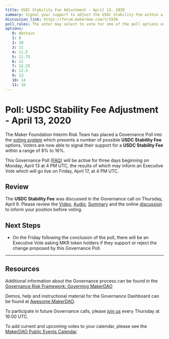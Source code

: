 ```yaml
---
title: USDC Stability Fee Adjustment - April 13, 2020
summary: Signal your support to adjust the USDC Stability Fee within a range of 8% to 16%
discussion_link: https://forum.makerdao.com/t/1938
poll_rules: The voter may select to vote for one of the poll options or they may elect to abstain from the poll entirely
options:
   0: Abstain
   1: 8
   2: 10
   3: 11
   4: 11.5
   5: 11.75
   6: 12
   7: 12.25
   8: 12.5
   9: 13
   10: 14
   11: 16
---
```

# Poll: USDC Stability Fee Adjustment - April 13, 2020

The Maker Foundation Interim Risk Team has placed a Governance Poll into the [voting system](https://vote.makerdao.com/polling) which presents a number of possible **USDC Stability Fee** options. Voters are now able to signal their support for a **USDC Stability Fee** within a range of 8% to 16%.

This Governance Poll ([FAQ](https://community-development.makerdao.com/makerdao-scd-faqs/scd-faqs/governance)) will be active for three days beginning on Monday, April 13 at 4 PM UTC, the results of which may inform an Executive Vote which will go live on Friday, April 17, at 4 PM UTC.

## Review

The **USDC Stability Fee** was discussed in the Governance call on Thursday, April 9. Please review the [Video](https://www.youtube.com/playlist?list=PLLzkWCj8ywWNq5-90-Id6VPSsrk4OWVan), [Audio](https://soundcloud.com/makerdao/sets/governance-and-risk), [Summary](https://community-development.makerdao.com/governance/governance-and-risk-meetings/summaries) and the online [discussion](https://forum.makerdao.com/c/governance) to inform your position before voting.

## Next Steps

* On the Friday following the conclusion of the poll, there will be an Executive Vote asking MKR token holders if they support or reject the change proposed by this Governance Poll.

---

## Resources

Additional information about the Governance process can be found in the [Governance Risk Framework: Governing MakerDAO](https://community-development.makerdao.com/governance/governance-risk-framework)

Demos, help and instructional material for the Governance Dashboard can be found at [Awesome MakerDAO](https://awesome.makerdao.com/#voting).

To participate in future Governance calls, please [join us](https://community-development.makerdao.com/governance/governance-and-risk-meetings) every Thursday at 16:00 UTC.

To add current and upcoming votes to your calendar, please see the [MakerDAO Public Events Calendar](https://calendar.google.com/calendar/embed?src=makerdao.com_3efhm2ghipksegl009ktniomdk%40group.calendar.google.com&ctz=America%2FLos_Angeles).

